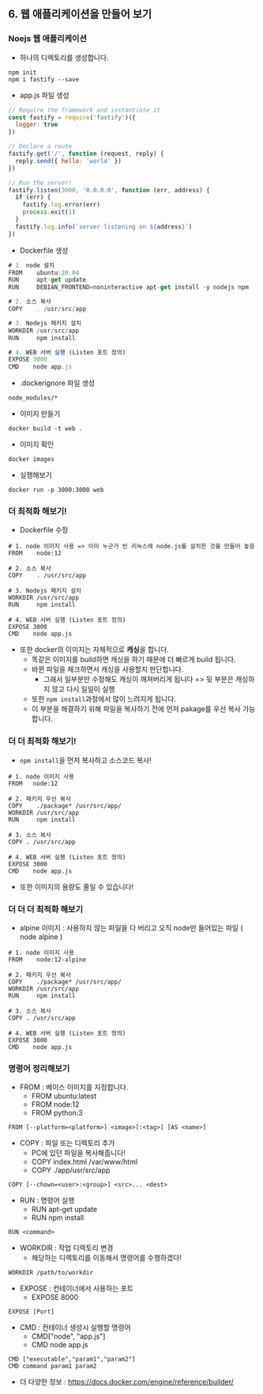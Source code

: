 ## 6. 웹 애플리케이션을 만들어 보기

### 

### Noejs 웹 애플리케이션

- 하나의 디렉토리를 생성합니다.

```
npm init
npm i fastify --save
```

- app.js 파일 생성

```js
// Require the framework and instantiate it
const fastify = require('fastify')({
  logger: true
})

// Declare a route
fastify.get('/', function (request, reply) {
  reply.send({ hello: 'world' })
})

// Run the server!
fastify.listen(3000, '0.0.0.0', function (err, address) {
  if (err) {
    fastify.log.error(err)
    process.exit(1)
  }
  fastify.log.info(`server listening on ${address}`)
})
```

- Dockerfile 생성

```js
# 1. node 설치
FROM    ubuntu:20.04
RUN     apt-get update
RUN     DEBIAN_FRONTEND=noninteractive apt-get install -y nodejs npm

# 2. 소스 복사
COPY    . /usr/src/app

# 3. Nodejs 패키지 설치
WORKDIR /usr/src/app
RUN     npm install

# 4. WEB 서버 실행 (Listen 포트 정의)
EXPOSE 3000
CMD    node app.js
```

- .dockerignore 파일 생성

```
node_modules/*
```

- 이미지 만들기

```
docker build -t web .
```

- 이미지 확인

```
docker images
```

- 실행해보기

```
docker run -p 3000:3000 web
```



### 더 최적화 해보기!

- Dockerfile 수정

```
# 1. node 이미지 사용 => 이미 누군가 빈 리눅스에 node.js를 설치한 것을 만들어 놓음
FROM    node:12

# 2. 소스 복사
COPY    . /usr/src/app

# 3. Nodejs 패키지 설치
WORKDIR /usr/src/app
RUN     npm install

# 4. WEB 서버 실행 (Listen 포트 정의)
EXPOSE 3000
CMD    node app.js
```

- 또한 docker의 이미지는 자체적으로 **캐싱**을 합니다.
  - 똑같은 이미지를 build하면 캐싱을 하기 때문에 더 빠르게 build 됩니다.
  - 바뀐 파일을 체크하면서 캐싱을 사용할지 판단합니다.
    - 그래서 일부분만 수정해도 캐싱이 깨져버리게 됩니다 => 뒷 부분은 캐싱하지 않고 다시 일일이 실행
  - 또한 `npm install`과정에서 많이 느려지게 됩니다.
  - 이 부분을 해결하기 위해 파일을 복사하기 전에 먼저 pakage를 우선 복사 가능합니다.



### 더 더 최적화 해보기!

- `npm install`을 먼저 복사하고 소스코드 복사!

```
# 1. node 이미지 사용
FROM   node:12

# 2. 패키지 우선 복사
COPY    ./package* /usr/src/app/
WORKDIR /usr/src/app
RUN     npm install

# 3. 소스 복사
COPY . /usr/src/app

# 4. WEB 서버 실행 (Listen 포트 정의)
EXPOSE 3000
CMD    node app.js
```

- 또한 이미지의 용량도 줄일 수 있습니다!



### 더 더 더 최적화 해보기

- alpine 이미지 : 사용하지 않는 파일을 다 버리고 오직 node만 들어있는 파일 ( node alpine )

```
# 1. node 이미지 사용
FROM    node:12-alpine

# 2. 패키지 우선 복사
COPY    ./package* /usr/src/app/
WORKDIR /usr/src/app
RUN     npm install

# 3. 소스 복사
COPY . /usr/src/app

# 4. WEB 서버 실행 (Listen 포트 정의)
EXPOSE 3000
CMD    node app.js
```





### 명령어 정리해보기

- FROM : 베이스 이미지를 지정합니다.
  - FROM ubuntu:latest
  - FROM node:12
  - FROM python:3

```
FROM [--platform=<platform>] <image>[:<tag>] [AS <name>]
```



- COPY : 파일 또는 디렉토리 추가
  - PC에 있던 파일을 복사해줍니다!
  - COPY index.html /var/www/html
  - COPY ./app/usr/src/app

```
COPY [--chown=<user>:<group>] <src>... <dest>
```



- RUN : 명령어 실행
  - RUN apt-get update
  - RUN npm install

```
RUN <command>
```



- WORKDIR : 작업 디렉토리 변경
  - 해당하는 디렉토리를 이동해서 명령어를 수행하겠다!

```
WORKDIR /path/to/workdir
```



- EXPOSE : 컨테이너에서 사용하는 포트
  - EXPOSE 8000

```
EXPOSE [Port]
```



- CMD : 컨테이너 생성시 실행할 명령어
  - CMD["node", "app.js"]
  - CMD node app.js

```
CMD ["executable","param1","param2"]
CMD command param1 param2
```

- 더 다양한 정보 : https://docs.docker.com/engine/reference/builder/